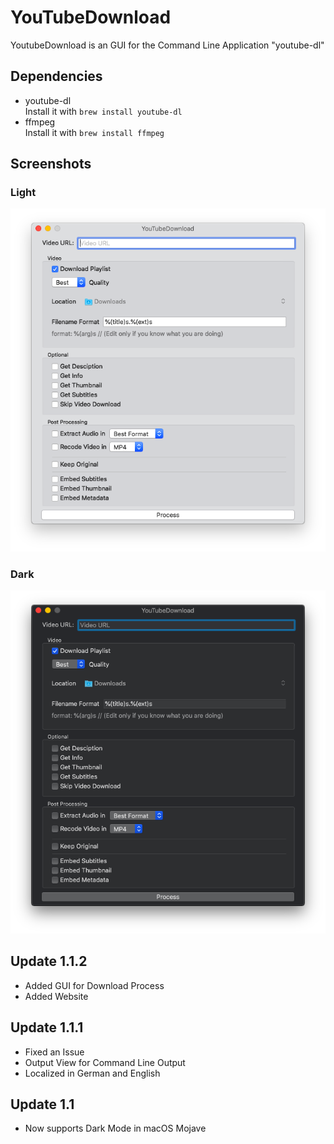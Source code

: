 #  YouTubeDownload

YoutubeDownload is an GUI for the Command Line Application "youtube-dl"

## Dependencies
- youtube-dl <br>
Install it with `brew install youtube-dl`
- ffmpeg <br>
Install it with `brew install ffmpeg`

## Screenshots

### Light
![Screenshot of the App](screenshot.png)
### Dark
![Screenshot of the App in Dark Mode](screenshotdark.png)

## Update 1.1.2
- Added GUI for Download Process
- Added Website

## Update 1.1.1
- Fixed an Issue
- Output View for Command Line Output
- Localized in German and English

## Update 1.1
- Now supports Dark Mode in macOS Mojave
